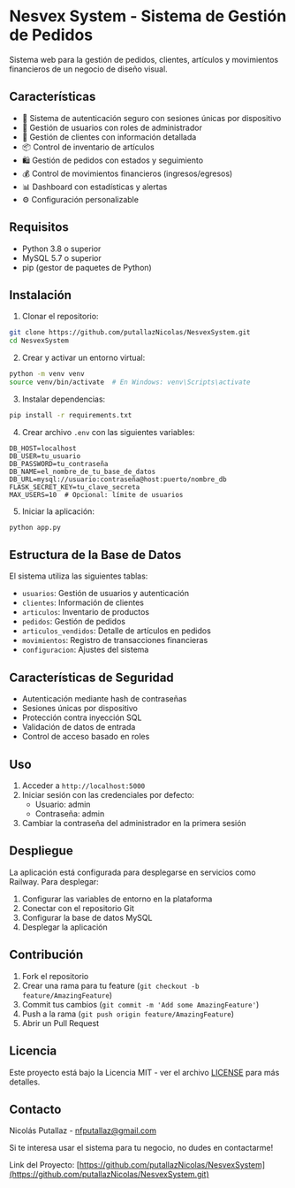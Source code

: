 # Nesvex System - Sistema de Gestión de Pedidos

Sistema web para la gestión de pedidos, clientes, artículos y movimientos financieros de un negocio de diseño visual.

## Características

- 🔐 Sistema de autenticación seguro con sesiones únicas por dispositivo
- 👥 Gestión de usuarios con roles de administrador
- 👥 Gestión de clientes con información detallada
- 📦 Control de inventario de artículos
- 🛍️ Gestión de pedidos con estados y seguimiento
- 💰 Control de movimientos financieros (ingresos/egresos)
- 📊 Dashboard con estadísticas y alertas
- ⚙️ Configuración personalizable

## Requisitos

- Python 3.8 o superior
- MySQL 5.7 o superior
- pip (gestor de paquetes de Python)

## Instalación

1. Clonar el repositorio:
```bash
git clone https://github.com/putallazNicolas/NesvexSystem.git
cd NesvexSystem
```

2. Crear y activar un entorno virtual:
```bash
python -m venv venv
source venv/bin/activate  # En Windows: venv\Scripts\activate
```

3. Instalar dependencias:
```bash
pip install -r requirements.txt
```

4. Crear archivo `.env` con las siguientes variables:
```env
DB_HOST=localhost
DB_USER=tu_usuario
DB_PASSWORD=tu_contraseña
DB_NAME=el_nombre_de_tu_base_de_datos
DB_URL=mysql://usuario:contraseña@host:puerto/nombre_db
FLASK_SECRET_KEY=tu_clave_secreta
MAX_USERS=10  # Opcional: límite de usuarios
```

5. Iniciar la aplicación:
```bash
python app.py
```

## Estructura de la Base de Datos

El sistema utiliza las siguientes tablas:

- `usuarios`: Gestión de usuarios y autenticación
- `clientes`: Información de clientes
- `articulos`: Inventario de productos
- `pedidos`: Gestión de pedidos
- `articulos_vendidos`: Detalle de artículos en pedidos
- `movimientos`: Registro de transacciones financieras
- `configuracion`: Ajustes del sistema

## Características de Seguridad

- Autenticación mediante hash de contraseñas
- Sesiones únicas por dispositivo
- Protección contra inyección SQL
- Validación de datos de entrada
- Control de acceso basado en roles

## Uso

1. Acceder a `http://localhost:5000`
2. Iniciar sesión con las credenciales por defecto:
   - Usuario: admin
   - Contraseña: admin
3. Cambiar la contraseña del administrador en la primera sesión

## Despliegue

La aplicación está configurada para desplegarse en servicios como Railway. Para desplegar:

1. Configurar las variables de entorno en la plataforma
2. Conectar con el repositorio Git
3. Configurar la base de datos MySQL
4. Desplegar la aplicación

## Contribución

1. Fork el repositorio
2. Crear una rama para tu feature (`git checkout -b feature/AmazingFeature`)
3. Commit tus cambios (`git commit -m 'Add some AmazingFeature'`)
4. Push a la rama (`git push origin feature/AmazingFeature`)
5. Abrir un Pull Request

## Licencia

Este proyecto está bajo la Licencia MIT - ver el archivo [LICENSE](LICENSE) para más detalles.

## Contacto

Nicolás Putallaz - nfputallaz@gmail.com

Si te interesa usar el sistema para tu negocio, no dudes en contactarme!

Link del Proyecto: [https://github.com/putallazNicolas/NesvexSystem](https://github.com/putallazNicolas/NesvexSystem.git)
